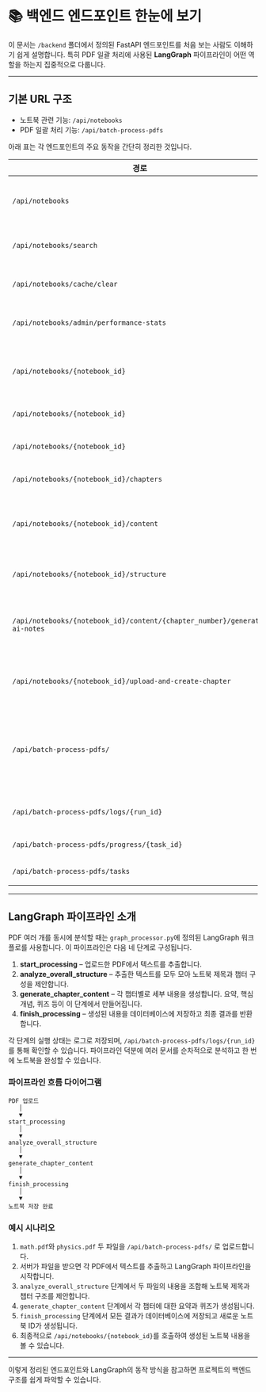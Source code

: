 # 📚 백엔드 엔드포인트 한눈에 보기

이 문서는 `/backend` 폴더에서 정의된 FastAPI 엔드포인트를 처음 보는 사람도 이해하기 쉽게 설명합니다. 특히 PDF 일괄 처리에 사용된 **LangGraph** 파이프라인이 어떤 역할을 하는지 집중적으로 다룹니다.

---

## 기본 URL 구조

- 노트북 관련 기능: `/api/notebooks`
- PDF 일괄 처리 기능: `/api/batch-process-pdfs`

아래 표는 각 엔드포인트의 주요 동작을 간단히 정리한 것입니다.

| 경로 | 메서드 | 설명 |
|------|-------|------|
| `/api/notebooks` | `GET` | 모든 노트북 목록을 가져옵니다. `skip`과 `limit`으로 페이지를 조절할 수 있습니다. |
| `/api/notebooks/search` | `GET` | 제목에 특정 단어가 포함된 노트북을 찾습니다. |
| `/api/notebooks/cache/clear` | `POST` | 노트북 조회 결과를 캐시했다면 이를 지웁니다. |
| `/api/notebooks/admin/performance-stats` | `GET` | 데이터베이스 통계와 캐시 사용 정보를 확인합니다. |
| `/api/notebooks/{notebook_id}` | `GET` | 한 노트북의 전체 정보를 가져옵니다. `summary_only=true`를 주면 요약만 반환됩니다. |
| `/api/notebooks/{notebook_id}` | `PUT` | 제목이나 설명을 수정합니다. |
| `/api/notebooks/{notebook_id}` | `DELETE` | 노트북과 그 안의 데이터를 모두 삭제합니다. |
| `/api/notebooks/{notebook_id}/chapters` | `GET` | 해당 노트북의 챕터 목록을 조회합니다. |
| `/api/notebooks/{notebook_id}/content` | `GET` | 특정 챕터의 문서 내용을 가져옵니다. `path` 파라미터로 챕터 번호를 지정합니다. |
| `/api/notebooks/{notebook_id}/structure` | `GET` | 챕터와 연결된 파일·폴더 구조를 확인합니다. |
| `/api/notebooks/{notebook_id}/content/{chapter_number}/generate-ai-notes` | `POST` | 이미 존재하는 챕터 내용으로 AI 노트를 생성합니다. 작업은 백그라운드에서 진행됩니다. |
| `/api/notebooks/{notebook_id}/upload-and-create-chapter` | `POST` | PDF를 업로드하면 텍스트를 분석해 새 챕터를 만들어 저장합니다. |
| `/api/batch-process-pdfs/` | `POST` | 여러 PDF를 한 번에 업로드하여 LangGraph 파이프라인으로 처리합니다. 반환되는 `run_id`로 진행 상황을 조회할 수 있습니다. |
| `/api/batch-process-pdfs/logs/{run_id}` | `GET` | LangGraph 처리 과정에서 생성된 로그를 확인합니다. |
| `/api/batch-process-pdfs/progress/{task_id}` | `GET` | 파일별 현재 처리 단계를 조회합니다. |
| `/api/batch-process-pdfs/tasks` | `GET` | 진행 중인 모든 작업 목록을 봅니다. |

---

## LangGraph 파이프라인 소개

PDF 여러 개를 동시에 분석할 때는 `graph_processor.py`에 정의된 LangGraph 워크플로를 사용합니다. 이 파이프라인은 다음 네 단계로 구성됩니다.

1. **start_processing** – 업로드한 PDF에서 텍스트를 추출합니다.
2. **analyze_overall_structure** – 추출한 텍스트를 모두 모아 노트북 제목과 챕터 구성을 제안합니다.
3. **generate_chapter_content** – 각 챕터별로 세부 내용을 생성합니다. 요약, 핵심 개념, 퀴즈 등이 이 단계에서 만들어집니다.
4. **finish_processing** – 생성된 내용을 데이터베이스에 저장하고 최종 결과를 반환합니다.

각 단계의 실행 상태는 로그로 저장되며, `/api/batch-process-pdfs/logs/{run_id}`를 통해 확인할 수 있습니다. 파이프라인 덕분에 여러 문서를 순차적으로 분석하고 한 번에 노트북을 완성할 수 있습니다.

### 파이프라인 흐름 다이어그램

```
PDF 업로드
   │
   ▼
start_processing
   │
   ▼
analyze_overall_structure
   │
   ▼
generate_chapter_content
   │
   ▼
finish_processing
   │
   ▼
노트북 저장 완료
```

### 예시 시나리오

1. `math.pdf`와 `physics.pdf` 두 파일을 `/api/batch-process-pdfs/` 로 업로드합니다.
2. 서버가 파일을 받으면 각 PDF에서 텍스트를 추출하고 LangGraph 파이프라인을 시작합니다.
3. `analyze_overall_structure` 단계에서 두 파일의 내용을 조합해 노트북 제목과 챕터 구조를 제안합니다.
4. `generate_chapter_content` 단계에서 각 챕터에 대한 요약과 퀴즈가 생성됩니다.
5. `finish_processing` 단계에서 모든 결과가 데이터베이스에 저장되고 새로운 노트북 ID가 생성됩니다.
6. 최종적으로 `/api/notebooks/{notebook_id}`를 호출하여 생성된 노트북 내용을 볼 수 있습니다.

---

이렇게 정리된 엔드포인트와 LangGraph의 동작 방식을 참고하면 프로젝트의 백엔드 구조를 쉽게 파악할 수 있습니다.
